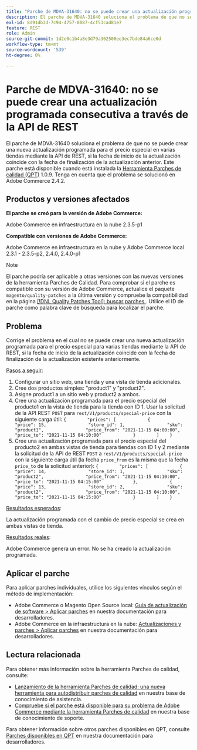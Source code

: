 ```yaml
---
title: "Parche de MDVA-31640: no se puede crear una actualización programada consecutiva a través de la API de REST"
description: El parche de MDVA-31640 soluciona el problema de que no se puede crear una nueva actualización programada para el precio especial en varias tiendas mediante la API de REST, si la fecha de inicio de la actualización coincide con la fecha de finalización de la actualización anterior. Este parche está disponible cuando está instalada la [Quality Patches Tool (QPT)](/help/announcements/adobe-commerce-announcements/magento-quality-patches-released-new-tool-to-self-serve-quality-patches.md) 1.0.9. Tenga en cuenta que el problema se solucionó en Adobe Commerce 2.4.2.
exl-id: 8d91db3d-7c94-4757-8087-4cf53cad81e7
feature: REST
role: Admin
source-git-commit: 1d2e0c1b4a8e3d79a362500ee3ec7bde84a6ce0d
workflow-type: tm+mt
source-wordcount: '539'
ht-degree: 0%

---
```


# Parche de MDVA-31640: no se puede crear una actualización programada consecutiva a través de la API de REST

El parche de MDVA-31640 soluciona el problema de que no se puede crear una nueva actualización programada para el precio especial en varias tiendas mediante la API de REST, si la fecha de inicio de la actualización coincide con la fecha de finalización de la actualización anterior. Este parche está disponible cuando está instalada la [Herramienta Parches de calidad (QPT)](/help/announcements/adobe-commerce-announcements/magento-quality-patches-released-new-tool-to-self-serve-quality-patches.md) 1.0.9. Tenga en cuenta que el problema se solucionó en Adobe Commerce 2.4.2.

## Productos y versiones afectados

**El parche se creó para la versión de Adobe Commerce:**

Adobe Commerce en infraestructura en la nube 2.3.5-p1

**Compatible con versiones de Adobe Commerce:**

Adobe Commerce en infraestructura en la nube y Adobe Commerce local 2.3.1 - 2.3.5-p2, 2.4.0, 2.4.0-p1

>[!NOTE]
>
>El parche podría ser aplicable a otras versiones con las nuevas versiones de la herramienta Parches de Calidad. Para comprobar si el parche es compatible con su versión de Adobe Commerce, actualice el paquete `magento/quality-patches` a la última versión y compruebe la compatibilidad en la página [[!DNL Quality Patches Tool]: buscar parches ](https://devdocs.magento.com/quality-patches/tool.html#patch-grid). Utilice el ID de parche como palabra clave de búsqueda para localizar el parche.

## Problema

Corrige el problema en el cual no se puede crear una nueva actualización programada para el precio especial para varias tiendas mediante la API de REST, si la fecha de inicio de la actualización coincide con la fecha de finalización de la actualización existente anteriormente.

<u>Pasos a seguir</u>:

1. Configurar un sitio web, una tienda y una vista de tienda adicionales.
1. Cree dos productos simples: &quot;product1&quot; y &quot;product2&quot;.
1. Asigne product1 a un sitio web y product2 a ambos.
1. Cree una actualización programada para el precio especial del producto1 en la vista de tienda para la tienda con ID 1. Usar la solicitud de la API REST `POST` para `rest/V1/products/special-price` con la siguiente carga útil:
   `{        "prices": [            {                "price": 15,                "store_id": 1,                "sku": "product1",                "price_from": "2021-11-15 04:00:00",                "price_to": "2021-11-15 04:10:00"            }        ]    }`
1. Cree una actualización programada para el precio especial del producto2 en ambas vistas de tienda para tiendas con ID 1 y 2 mediante la solicitud de la API de REST `POST` a `rest/V1/products/special-price` con la siguiente carga útil (la fecha `price_from` es la misma que la fecha `price_to` de la solicitud anterior):
   `{        "prices": [            {                "price": 14,                "store_id": 1,                "sku": "product2",                "price_from": "2021-11-15 04:10:00",                "price_to": "2021-11-15 04:15:00"            },            {                "price": 13,                "store_id": 2,                "sku": "product2",                "price_from": "2021-11-15 04:10:00",                "price_to": "2021-11-15 04:15:00"            }        ]    }`

<u>Resultados esperados</u>:

La actualización programada con el cambio de precio especial se crea en ambas vistas de tienda.

<u>Resultados reales</u>:

Adobe Commerce genera un error. No se ha creado la actualización programada.

## Aplicar el parche

Para aplicar parches individuales, utilice los siguientes vínculos según el método de implementación:

* Adobe Commerce o Magento Open Source local: [Guía de actualización de software > Aplicar parches](https://devdocs.magento.com/guides/v2.4/comp-mgr/patching/mqp.html) en nuestra documentación para desarrolladores.
* Adobe Commerce en la infraestructura en la nube: [Actualizaciones y parches > Aplicar parches](https://devdocs.magento.com/cloud/project/project-patch.html) en nuestra documentación para desarrolladores.

## Lectura relacionada

Para obtener más información sobre la herramienta Parches de calidad, consulte:

* [Lanzamiento de la herramienta Parches de calidad: una nueva herramienta para autodistribuir parches de calidad](/help/announcements/adobe-commerce-announcements/magento-quality-patches-released-new-tool-to-self-serve-quality-patches.md) en nuestra base de conocimiento de asistencia.
* [Compruebe si el parche está disponible para su problema de Adobe Commerce mediante la herramienta Parches de calidad](/help/support-tools/patches-available-in-qpt-tool/check-patch-for-magento-issue-with-magento-quality-patches.md) en nuestra base de conocimiento de soporte.

Para obtener información sobre otros parches disponibles en QPT, consulte [Parches disponibles en QPT](https://devdocs.magento.com/quality-patches/tool.html#patch-grid) en nuestra documentación para desarrolladores.
